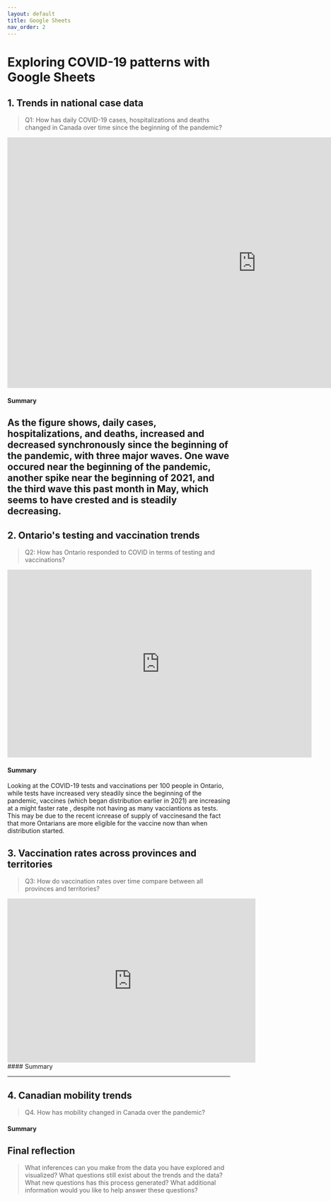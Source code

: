 ```yaml
---
layout: default
title: Google Sheets
nav_order: 2
---
```


# Exploring COVID-19 patterns with Google Sheets

## 1. Trends in national case data
> Q1: How has daily COVID-19 cases, hospitalizations and deaths changed in Canada over time since the beginning of the pandemic?

<!-- Paste your embed code for your figure below-->
<iframe width="1123" height="567" seamless frameborder="0" scrolling="no" src="https://docs.google.com/spreadsheets/d/e/2PACX-1vQ6UcxuXUUEFYlKnx58VKZTv-YsY-qgo5m5Qjs19HO7wGgiiZscA3ISm8u98ihxD-Jv-JA-BS957daE/pubchart?oid=105331801&amp;format=interactive"></iframe>

#### Summary
<!-- Write a 2-sentence summary of the trends shown in the figure embedded above-->
As the figure shows, daily cases, hospitalizations, and deaths, increased and decreased synchronously since the beginning of the pandemic, with three major waves. One wave occured near the beginning of the pandemic, another spike near the beginning of 2021, and the third wave this past month in May, which seems to have crested and is steadily decreasing.
---

## 2. Ontario's testing and vaccination trends 
> Q2: How has Ontario responded to COVID in terms of testing and vaccinations? 

<!-- Paste your embed code for your figure below-->
<iframe width="688" height="425" seamless frameborder="0" scrolling="no" src="https://docs.google.com/spreadsheets/d/e/2PACX-1vQ6UcxuXUUEFYlKnx58VKZTv-YsY-qgo5m5Qjs19HO7wGgiiZscA3ISm8u98ihxD-Jv-JA-BS957daE/pubchart?oid=1046558920&amp;format=interactive"></iframe>

#### Summary
<!-- Write a 2-sentence summary of the trends shown in the figure embedded above-->
Looking at the COVID-19 tests and vaccinations per 100 people in Ontario, while tests have increased very steadily since the beginning of the pandemic, vaccines (which began distribution earlier in 2021) are increasing at a might faster rate , despite not having as many vacciantions as tests. This may be due to the recent icnrease of supply of vaccinesand the fact that more Ontarians are more eligible for the vaccine now than when distribution started. 

## 3. Vaccination rates across provinces and territories
> Q3: How do vaccination rates over time compare between all provinces and territories? 

<!-- Paste your embed code for your figure below-->
<iframe width="561" height="371" seamless frameborder="0" scrolling="no" src="https://docs.google.com/spreadsheets/d/e/2PACX-1vQ6UcxuXUUEFYlKnx58VKZTv-YsY-qgo5m5Qjs19HO7wGgiiZscA3ISm8u98ihxD-Jv-JA-BS957daE/pubchart?oid=506075820&amp;format=interactive"></iframe>
#### Summary
<!-- Write a 2-sentence summary of the trends shown in the figure embedded above-->

---

## 4. Canadian mobility trends 
> Q4. How has mobility changed in Canada over the pandemic?

<!-- Paste your embed code for your figure below-->

#### Summary
<!-- Write a 2-sentence summary of the trends shown in the figure embedded above-->

## Final reflection
> What inferences can you make from the data you have explored and visualized? 
> What questions still exist about the trends and the data? What new questions has this process generated? 
> What additional information would you like to help answer these questions? 

<!-- Write a short response below-->

